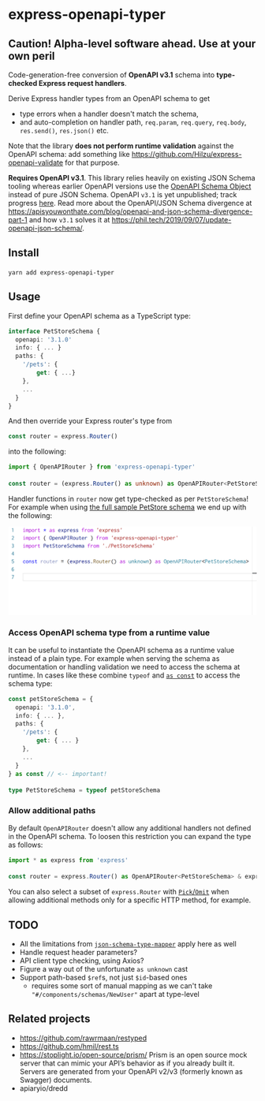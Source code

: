 # express-openapi-typer
## Caution! Alpha-level software ahead. Use at your own peril
Code-generation-free conversion of **OpenAPI v3.1** schema into **type-checked Express request handlers**.

Derive Express handler types from an OpenAPI schema to get
- type errors when a handler doesn't match the schema,
- and auto-completion on handler path, `req.param`, `req.query`, `req.body`, `res.send()`, `res.json()` etc.

Note that the library **does not perform runtime validation** against the OpenAPI schema: add something like https://github.com/Hilzu/express-openapi-validate for that purpose.

**Requires OpenAPI v3.1**. This library relies heavily on existing JSON Schema tooling whereas earlier OpenAPI versions use the [OpenAPI Schema Object](https://github.com/OAI/OpenAPI-Specification/blob/master/versions/3.0.0.md#schemaObject) instead of pure JSON Schema. OpenAPI `v3.1` is yet unpublished; track progress [here](https://github.com/OAI/OpenAPI-Specification/issues/2025). Read more about the OpenAPI/JSON Schema divergence at https://apisyouwonthate.com/blog/openapi-and-json-schema-divergence-part-1 and how `v3.1` solves it at https://phil.tech/2019/09/07/update-openapi-json-schema/.

## Install

`yarn add express-openapi-typer`

## Usage

First define your OpenAPI schema as a TypeScript type:

```typescript
interface PetStoreSchema {
  openapi: '3.1.0'
  info: { ... }
  paths: {
    '/pets': {
        get: { ...}
    },
    ...
  }
}
```

And then override your Express router's type from

```typescript
const router = express.Router()
```

into the following:

```typescript
import { OpenAPIRouter } from 'express-openapi-typer'

const router = (express.Router() as unknown) as OpenAPIRouter<PetStoreSchema>
```

Handler functions in `router` now get type-checked as per `PetStoreSchema`! For example when using [the full sample PetStore schema](https://github.com/OAI/OpenAPI-Specification/blob/master/examples/v3.0/petstore-expanded.yaml) we end up with the following:

![Usage sample](./doc/usage.gif)

### Access OpenAPI schema type from a runtime value

It can be useful to instantiate the OpenAPI schema as a runtime value instead of a plain type. For example when serving the schema as documentation or handling validation we need to access the schema at runtime. In cases like these combine `typeof` and [`as const`](https://www.typescriptlang.org/docs/handbook/release-notes/typescript-3-4.html#const-assertions) to access the schema type:

```typescript
const petStoreSchema = {
  openapi: '3.1.0',
  info: { ... },
  paths: {
    '/pets': {
        get: { ... }
    },
    ...
  }
} as const // <-- important!

type PetStoreSchema = typeof petStoreSchema
```

### Allow additional paths

By default `OpenAPIRouter` doesn't allow any additional handlers not defined in the OpenAPI schema. To loosen this restriction you can expand the type as follows:

```typescript
import * as express from 'express'

const router = express.Router() as OpenAPIRouter<PetStoreSchema> & express.Router
```

You can also select a subset of `express.Router` with [`Pick`/`Omit`](https://www.typescriptlang.org/docs/handbook/utility-types.html#picktk) when allowing additional methods only for a specific HTTP method, for example.

## TODO
- All the limitations from [`json-schema-type-mapper`](https://github.com/epiphone/json-schema-type-mapper) apply here as well
- Handle request header parameters?
- API client type checking, using Axios?
- Figure a way out of the unfortunate `as unknown` cast
- Support path-based `$ref`s, not just `$id`-based ones
  - requires some sort of manual mapping as we can't take `"#/components/schemas/NewUser"` apart at type-level

## Related projects
- https://github.com/rawrmaan/restyped
- https://github.com/hmil/rest.ts
- https://stoplight.io/open-source/prism/ Prism is an open source mock server that can mimic your API’s behavior as if you already built it. Servers are generated from your OpenAPI v2/v3 (formerly known as Swagger) documents.
- apiaryio/dredd
